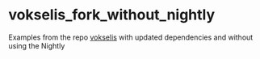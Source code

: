 # vokselis_fork_without_nightly
Examples from the repo [vokselis](https://github.com/pudnax/vokselis) with updated dependencies and without using the Nightly
